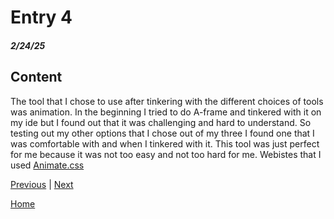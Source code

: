 # Entry 4
##### 2/24/25

## Content
The tool that I chose to use after tinkering with the different choices of tools was animation. In the beginning I tried to do A-frame and tinkered with it on my ide but I found out that it was challenging and hard to understand. So testing out my other options that I chose out of my three I found one that I was comfortable with and when I tinkered with it. This tool was just perfect for me because it was not too easy and not too hard for me. Webistes that I used [Animate.css](https://animate.style/)

[Previous](entry03.md) | [Next](entry05.md)

[Home](../README.md)
